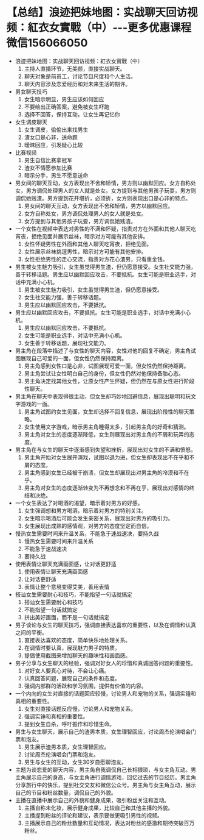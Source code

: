 # 【总结】浪迹把妹地图：实战聊天回访视频：紅衣女實戰（中）---更多优惠课程微信156066050

-   浪迹把妹地图：实战聊天回访视频：紅衣女實戰（中）
    1.  主持人直播环节，无美颜，直接实战聊天。
    2.  聊天对象是前员工，讨论节目尺度和个人生活。
    3.  聊天内容涉及恋爱经历和对未来生活的期许。
-   男女聊天技巧
    1.  女生暗示明显，男生应该如何回应
    2.  不要给出正确答案，避免被女生吓跑
    3.  选择不回答，保持互动，让女生再记忆你
-   女生调皮聊天
    1.  女生调皮，偷偷出来找男生
    2.  渣女口是心非，送命题
    3.  暧昧回应，引发疑心比较
-   比赛视频
    1.  男生自信比赛拿冠军
    2.  渣女不情愿参加比赛
    3.  暗示分手，男生不愿意送命
-   男女间的聊天互动，女方表现出不舍和矫情，男方则以幽默回应。女方自称处女，男方调侃处理男人的女人就是处女。女方提到与其他男孩子玩耍，男方则调侃她贱渣。男方提到花开堪折，必须折，女方则表现出口是心非的特点。
    1.  男女间的聊天互动，女方表现出不舍和矫情，男方以幽默回应。
    2.  女方自称处女，男方调侃处理男人的女人就是处女。
    3.  女方提到与其他男孩子玩耍，男方调侃她贱渣。
-   一个女性在视频中表达对男性的不满和怀疑，指责对方在外面和其他人聊天吃宵夜，拒绝见面并展示丝袜，暗示对方可能有其他安排。
    1.  女性怀疑男性在外面和其他人聊天吃宵夜，拒绝见面。
    2.  女性展示丝袜挑逗男性，暗示对方可能有其他安排。
    3.  女性拒绝男性的走心交流，指责对方花心渣男，只看重金钱。
-   男生被女生魅力吸引，女生虽觉得男生渣，但仍愿意接受。女生社交能力强，善于转移话题。男生应以幽默回应攻击，不要抵抗。女生可能是职业选手，对话中充满小心机。
    1.  男生被女生魅力吸引，女生虽觉得男生渣，但仍愿意接受。
    2.  女生社交能力强，善于转移话题。
    3.  男生应以幽默回应攻击，不要抵抗。
-   男生应以幽默回应攻击，不要抵抗。女生可能是职业选手，对话中充满小心机。
    1.  男生应以幽默回应攻击，不要抵抗。
    2.  女生可能是职业选手，对话中充满小心机。
    3.  女生善于转移话题，展现社交能力。
-   男主角在段落中描述了与女性的聊天内容，女性对他的回复不确定，男主角试图展现自己可爱的一面，但女性仍然保持距离。
    1.  男主角感到女性口是心非，试图展现可爱一面，但女性仍然保持距离。
    2.  男主角尝试让女性明白自己的身份，但女性仍然对他保持备胎心态。
    3.  男主角决定找其他女性，让原女性产生怀疑，但仍然在与原女性进行阶段性聊天。
-   男主角在聊天中表现得很主动，但女生却巧妙地回避信息，展现出聪明和玩文字游戏的一面。
    1.  男主角试图约女生见面，女生却选择不回复信息，展现出阶段性的聊天策略。
    2.  女生使用文字游戏，暗示男主角睡得太多，引起男主角的好奇和猜测。
    3.  男主角对女生的态度逐渐降低，女生则展现出对男主角的不屑和玩弄的态度。
-   男主角在与女生的聊天中逐渐感到失望和挫折，展现出对女生的不满和愤怒。
    1.  男主角开始对女生展开演戏，试图以退为进，但女生却表现出不在乎和不屑的态度。
    2.  男主角感到女生已经被干崩溃，但女生却展现出对男主角的冷漠和不在乎。
    3.  男主角对女生的态度逐渐转变为不再想念和不再在乎，展现出对感情的终结和决绝。
-   一个女生表达了对喝酒的渴望，暗示着对男方的好感。
    1.  女生强调想和男方喝酒，暗示着对男方的特别关注。
    2.  女生暗示喝酒后可能会发生亲密关系，展现出对男方的吸引力。
    3.  女生展现出成熟的感情观，对男方的态度坚定而自信。
-   慢热女生需要时间来升温关系，不能急于速战速决，要持久战
    1.  慢热女生需要时间来升温关系
    2.  不能急于速战速决
    3.  要持久战
-   使用表情让聊天充满画面感，让对话更舒适
    1.  使用表情让聊天充满画面感
    2.  让对话更舒适
    3.  表情让整个意境变得艾美，善用表情
-   搭讪女生需要耐心和技巧，不能指望一句话就搞定
    1.  搭讪女生需要耐心和技巧
    2.  不能指望一句话就搞定
    3.  拼出美好画面，而不是一句话就搞定
-   男子谈论与女生的聊天技巧，强调直接表达喜欢的重要性，以及在调情和认真之间的平衡。
    1.  直接表达喜欢的态度，简单快乐地处理关系。
    2.  在调情时要认真，展现魅力男子的特质。
    3.  提倡使用截图来增加聊天的趣味性和画面感。
-   男子分享与女生聊天的经验，强调对好女人的珍惜和真诚回答问题的重要性。
    1.  对好女人要真心对待，不会让心痛。
    2.  认真回答问题，展现自己的条件和态度。
    3.  强调内部群的活跃和学习氛围，提供有价值的内容。
-   一个内向的女生对直接的话题回应较慢，讨论男人和宠物的关系，强调实锤和真相的重要性。
    1.  女生对直接话题反应慢，讨论男人和宠物关系。
    2.  强调实锤和真相的重要性。
    3.  提到女生自杀，呼吁振作和珍惜生命。
-   男生与女生聊天，展示自己的渣男本质，女生理智回应，讨论周杰伦演唱会门票和泡友。
    1.  男生展示渣男本质，女生理智回应。
    2.  讨论周杰伦演唱会门票和泡友。
    3.  男生与女生的互动，女生30岁自愿聊泡友。
-   主题为谈恋爱的聊天内容，男主角自我调侃自己长相猥琐，与女主角互动。男主角展示自己的身高，与女主角进行调情游戏，回忆过去的节目经历。男主角分享旅行中的快乐，提到社交交友和微信公众号。男主角与女主角互动，展示自己的节目和粉丝数量，调侃自己的外貌。
-   主播在直播中展示自己的外貌和健身成果，吸引粉丝关注和互动。
    1.  主播自称未化妆，展示健身成果，比较自己和其他主播的外貌。
    2.  主播提到粉丝的评论和建议，表示要做更吸引男性的视频。
    3.  主播展示自己的粉丝数量和互动情况，表达对粉丝的感激和期待突破百万粉丝。